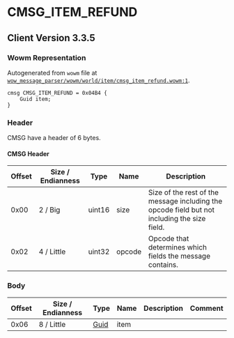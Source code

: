 # CMSG_ITEM_REFUND

## Client Version 3.3.5

### Wowm Representation

Autogenerated from `wowm` file at [`wow_message_parser/wowm/world/item/cmsg_item_refund.wowm:1`](https://github.com/gtker/wow_messages/tree/main/wow_message_parser/wowm/world/item/cmsg_item_refund.wowm#L1).
```rust,ignore
cmsg CMSG_ITEM_REFUND = 0x04B4 {
    Guid item;
}
```
### Header

CMSG have a header of 6 bytes.

#### CMSG Header

| Offset | Size / Endianness | Type   | Name   | Description |
| ------ | ----------------- | ------ | ------ | ----------- |
| 0x00   | 2 / Big           | uint16 | size   | Size of the rest of the message including the opcode field but not including the size field.|
| 0x02   | 4 / Little        | uint32 | opcode | Opcode that determines which fields the message contains.|

### Body

| Offset | Size / Endianness | Type | Name | Description | Comment |
| ------ | ----------------- | ---- | ---- | ----------- | ------- |
| 0x06 | 8 / Little | [Guid](../types/packed-guid.md) | item |  |  |

